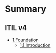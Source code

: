 # Summary

## ITIL v4

* [1.Foundation](foundation/000.index.md)
   * [1.1.Introduction](foundation/001.introduction.md)